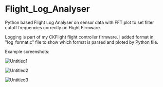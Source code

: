 # Flight_Log_Analyser

Python based Flight Log Analyser on sensor data with FFT plot to set filter cutoff frequencies correctly on Flight Firmware.

Logging is part of my CKFlight flight controller firmware. I added format in "log_format.c" file to show which format is parsed and ploted by Python file.

Example screenshots:

![Untitled1](https://user-images.githubusercontent.com/61315249/75119999-f560c900-5698-11ea-9ac7-20cf757cad64.png)

![Untitled2](https://user-images.githubusercontent.com/61315249/75120000-f691f600-5698-11ea-80f2-5dfe41fdd492.png)

![Untitled3](https://user-images.githubusercontent.com/61315249/75120001-f72a8c80-5698-11ea-9e29-ccb2ae98f7e3.png)
